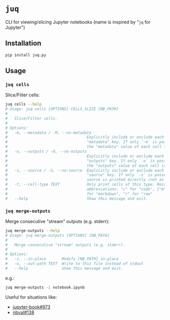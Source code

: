 # `juq`
CLI for viewing/slicing Jupyter notebooks (name is inspired by "`jq` for Jupyter")

## Installation
```bash
pip install juq.py
```

## Usage

### `juq cells`
Slice/Filter cells:
```bash
juq cells --help
# Usage: juq cells [OPTIONS] CELLS_SLICE [NB_PATH]
#
#   Slice/Filter cells.
#
# Options:
#   -m, --metadata / -M, --no-metadata
#                                   Explicitly include or exclude each cell's
#                                   "metadata" key. If only `-m` is passed, only
#                                   the "metadata" value of each cell is printed
#   -o, --outputs / -O, --no-outputs
#                                   Explicitly include or exclude each cell's
#                                   "outputs" key. If only `-o` is passed, only
#                                   the "outputs" value of each cell is printed
#   -s, --source / -S, --no-source  Explicitly include or exclude each cell's
#                                   "source" key. If only `-s` is passed, the
#                                   source is printed directly (not as JSON)
#   -t, --cell-type TEXT            Only print cells of this type. Recognizes
#                                   abbreviations: "c" for "code", {"m","md"}
#                                   for "markdown", "r" for "raw"
#   --help                          Show this message and exit.
```

### `juq merge-outputs`
Merge consecutive "stream" outputs (e.g. stderr):
```bash
juq merge-outputs --help
# Usage: juq merge-outputs [OPTIONS] [NB_PATH]
#
#   Merge consecutive "stream" outputs (e.g. stderr).
#
# Options:
#   -i, --in-place       Modify [NB_PATH] in-place
#   -o, --out-path TEXT  Write to this file instead of stdout
#   --help               Show this message and exit.
```
e.g.:
```bash
juq merge-outputs -i notebook.ipynb
```
Useful for situations like:
- [jupyter-book#973](https://github.com/executablebooks/jupyter-book/issues/973)
- [nbval#138](https://github.com/computationalmodelling/nbval/issues/138#issuecomment-1869177219)
